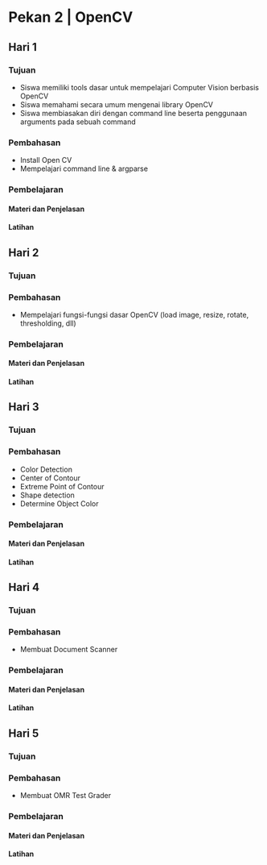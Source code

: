 # Pekan 2 | OpenCV

## Hari 1
### Tujuan
- Siswa memiliki tools dasar untuk mempelajari Computer Vision berbasis OpenCV
- Siswa memahami secara umum mengenai library OpenCV
- Siswa membiasakan diri dengan command line beserta penggunaan arguments pada sebuah command
### Pembahasan
- Install Open CV
- Mempelajari command line & argparse
### Pembelajaran
#### Materi dan Penjelasan

#### Latihan

## Hari 2
### Tujuan
### Pembahasan
- Mempelajari fungsi-fungsi dasar OpenCV (load image, resize, rotate, thresholding, dll)
### Pembelajaran
#### Materi dan Penjelasan
#### Latihan

## Hari 3
### Tujuan
### Pembahasan
- Color Detection
- Center of Contour
- Extreme Point of Contour
- Shape detection
- Determine Object Color
### Pembelajaran
#### Materi dan Penjelasan
#### Latihan

## Hari 4
### Tujuan
### Pembahasan
- Membuat Document Scanner
### Pembelajaran
#### Materi dan Penjelasan
#### Latihan

## Hari 5
### Tujuan
### Pembahasan
- Membuat OMR Test Grader
### Pembelajaran
#### Materi dan Penjelasan
#### Latihan
